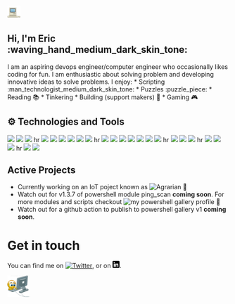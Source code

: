  <img src="https://raw.githubusercontent.com/ertush/ertush/master/hello_Computer.gif" width="30px">

 ## Hi, I'm Eric :waving_hand_medium_dark_skin_tone:

I am an aspiring devops engineer/computer engineer who occasionally likes coding for fun. I am enthusiastic about solving problem and developing innovative ideas to solve problems.
I enjoy:
    * Scripting :man_technologist_medium_dark_skin_tone:
    * Puzzles :puzzle_piece:
    * Reading :books:
    * Tinkering 
    * Building (support makers) :toolbox:
    * Gaming :video_game:

## :gear: Technologies and Tools

![](https://img.shields.io/badge/os-linux-informational?style=flat&logo=Linux&logoColor=white&color=2bbc8a)
![](https://img.shields.io/badge/shell-bash-informational?style=flat&logo=GNU+Shell&logoColor=white&color=2bbc8a)
![](https://img.shields.io/badge/shell-powershell-informational?style=flat&logo=PowerShell&logoColor=white&color=2bbc8a)
hr
![](https://img.shields.io/badge/code-c-informational?style=flat&logo=C&logoColor=white&color=2bbc8a)
![](https://img.shields.io/badge/code-c++-informational?style=flat&logo=C++&logoColor=white&color=2bbc8a)
![](https://img.shields.io/badge/code-go-informational?style=flat&logo=Go&logoColor=white&color=2bbc8a)
![](https://img.shields.io/badge/code-js-informational?style=flat&logo=JavaScript&logoColor=white&color=2bbc8a)
![](https://img.shields.io/badge/code-python-informational?style=flat&logo=Python&logoColor=white&color=2bbc8a)
![](https://img.shields.io/badge/code-php-informational?style=flat&logo=PHP&logoColor=white&color=2bbc8a)
hr
![](https://img.shields.io/badge/runtime-nodejs-informational?style=flat&logo=Node.js&logoColor=white&color=2bbc8a)
![](https://img.shields.io/badge/iot+editor-node+red-informational?style=flat&logo=Node-RED&logoColor=white&color=2bbc8a)
![](https://img.shields.io/badge/containers-docker-informational?style=flat&logo=Docker&logoColor=white&color=2bbc8a)
![](https://img.shields.io/badge/framework-bootstrap-informational?style=flat&logo=Bootstrap&logoColor=white&color=2bbc8a)
![](https://img.shields.io/badge/container+ochestrator-kubernetes-informational?style=flat&logo=Kubernetes&logoColor=white&color=2bbc8a)
![](https://img.shields.io/badge/web-jekyll-informational?style=flat&logo=Jekyll&logoColor=white&color=2bbc8a)
![](https://img.shields.io/badge/ci-github+actions-informational?style=flat&logo=Github+Actions&logoColor=white&color=2bbc8a)
hr
![](https://img.shields.io/badge/code+editor-vs+code-informational?style=flat&logo=Visual+Studio+Code&logoColor=white&color=2bbc8a)
![](https://img.shields.io/badge/code+editor-arduino.cc-informational?style=flat&logo=Arduino&logoColor=white&color=2bbc8a)
![](https://img.shields.io/badge/iot+protocol-mosquitto-informational?style=flat&logo=Eclipse+Mosquitto&logoColor=white&color=2bbc8a)
hr
![](https://img.shields.io/badge/dbs-mongo-informational?style=flat&logo=Mongo&logoColor=white&color=2bbc8a)
![](https://img.shields.io/badge/dbs-redis-informational?style=flat&logo=Redis&logoColor=white&color=2bbc8a)
![](https://img.shields.io/badge/dbs-influxdb-informational?style=flat&logo=InfluxDB&logoColor=white&color=2bbc8a)
hr
![](https://img.shields.io/badge/SBC-raspberry+pi-informational?style=flat&logo=Raspberry+Pi&logoColor=white&color=2bbc8a)
![](https://img.shields.io/badge/iot-smart+things-informational?style=flat&logo=SmartThings&logoColor=white&color=2bbc8a)

## Active Projects
 
 * Currently working on an IoT poject known as ![Agrarian](https://agrarian-iot.github.io) :seedling:
 * Watch out for v1.3.7 of powershell module ping_scan **coming soon**. For more modules and scripts checkout ![my powershell gallery profile :rocket:](https://powershellgallery.com/profiles/eric_tush)
 * Watch out for a github action to publish to powershell gallery v1 **coming soon**.

# Get in touch

You can find me on [![Twitter][1.2]][1],  or on [![LinkedIn][3.2]][3].

<img src="https://raw.githubusercontent.com/ertush/ertush/master/emoji-typing.gif" width="50px">

<!-- Icons without padding -->

[1.2]: http://i.imgur.com/wWzX9uB.png (twitter icon without padding)
[3.2]: https://raw.githubusercontent.com/ertush/ertush/master/linkedin-3-16.png (LinkedIn icon without padding)

<!-- links to your social media accounts -->

[1]: https://twitter.com/eromtush
[3]: https://www.linkedin.com/in/eric-mutua-r77/


